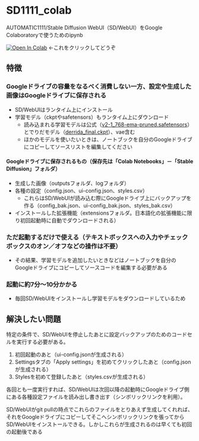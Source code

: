 # SD1111_colab
AUTOMATIC1111/Stable Diffusion WebUI（SD/WebUI）をGoogle Colaboratoryで使うためのipynb

[![Open In Colab](https://colab.research.google.com/assets/colab-badge.svg)](https://colab.research.google.com/github/imamurayusuke/SD1111_colab/blob/main/SD1111_colab.ipynb) ←これをクリックしてどうぞ

## 特徴

### Googleドライブの容量をなるべく消費しない一方、設定や生成した画像はGoogleドライブに保存される
- SD/WebUIはランタイム上にインストール
- 学習モデル（ckptやsafetensors）もランタイム上にダウンロード
  - 読み込まれる学習モデルは公式（[v2-1_768-ema-pruned.safetensors](https://huggingface.co/stabilityai/stable-diffusion-2-1)）とでりだモデル（[derrida_final.ckpt](https://huggingface.co/naclbit/trinart_derrida_characters_v2_stable_diffusion)）、vae含む
  - ほかのモデルを使いたいときは、ノートブックを自分のGoogleドライブにコピーしてソースリストを編集してください

#### Googleドライブに保存されるもの（保存先は「Colab Notebooks」－「Stable Diffusion」フォルダ）
- 生成した画像（outputsフォルダ、logフォルダ）
- 各種の設定（config.json、ui-config.json、styles.csv）
  - これらはSD/WebUIが読み込む際にGoogleドライブ上にバックアップを作る（config_bak.json、ui-config_bak.json、styles_bak.csv）
- インストールした拡張機能（extensionsフォルダ。日本語化の拡張機能に限り初回起動時に自動でダウンロードされる）

### ただ起動するだけで使える（テキストボックスへの入力やチェックボックスのオン／オフなどの操作は不要）

- その結果、学習モデルを追加したいときなどはノートブックを自分のGoogleドライブにコピーしてソースコードを編集する必要がある

### 起動に約7分～10分かかる
  - 毎回SD/WebUIをインストールし学習モデルをダウンロードしているため

## 解決したい問題

特定の条件で、SD/WebUIを停止したあとに設定バックアップのためのコードセルを実行する必要がある。

1. 初回起動のあと（ui-config.jsonが生成される）
1. Settingsタブの「Apply settings」を初めてクリックしたあと（config.jsonが生成される）
1. Stylesを初めて登録したあと（styles.csvが生成される）

各回とも一度実行すれば、SD/WebUIは次回以降の起動時にGoogleドライブ側にある各種設定ファイルを読み出し書き出す（シンボリックリンクを利用）。

SD/WebUIがgit pullの時点でこれらのファイルをとりあえず生成してくれれば、それをGoogleドライブにコピーしてそこへシンボリックリンクを張ってからSD/WebUIをインストールできる。しかしこれらが生成されるのは早くても初回の起動後である
